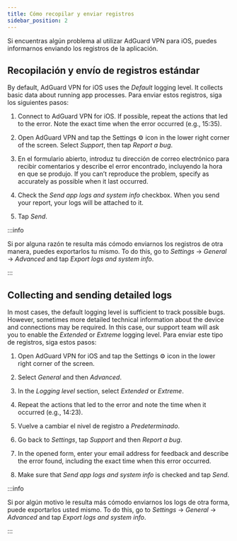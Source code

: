 ```yaml
---
title: Cómo recopilar y enviar registros
sidebar_position: 2
---
```


Si encuentras algún problema al utilizar AdGuard VPN para iOS, puedes informarnos enviando los registros de la aplicación.

## Recopilación y envío de registros estándar

By default, AdGuard VPN for iOS uses the *Default* logging level. It collects basic data about running app processes. Para enviar estos registros, siga los siguientes pasos:

1. Connect to AdGuard VPN for iOS. If possible, repeat the actions that led to the error. Note the exact time when the error occurred (e.g., 15:35).

2. Open AdGuard VPN and tap the Settings ⚙ icon in the lower right corner of the screen. Select *Support*, then tap *Report a bug*.

3. En el formulario abierto, introduz tu dirección de correo electrónico para recibir comentarios y describe el error encontrado, incluyendo la hora en que se produjo. If you can’t reproduce the problem, specify as accurately as possible when it last occurred.

4. Check the *Send app logs and system info* checkbox. When you send your report, your logs will be attached to it.

5. Tap *Send*.

:::info

Si por alguna razón te resulta más cómodo enviarnos los registros de otra manera, puedes exportarlos tu mismo. To do this, go to *Settings* → *General* → *Advanced* and tap *Export logs and system info*.

:::

## Collecting and sending detailed logs

In most cases, the default logging level is sufficient to track possible bugs. However, sometimes more detailed technical information about the device and connections may be required. In this case, our support team will ask you to enable the *Extended* or *Extreme* logging level. Para enviar este tipo de registros, siga estos pasos:

1. Open AdGuard VPN for iOS and tap the Settings ⚙ icon in the lower right corner of the screen.

2. Select *General* and then *Advanced*.

3. In the *Logging level* section, select *Extended* or *Extreme*.

4. Repeat the actions that led to the error and note the time when it occurred (e.g., 14:23).

5. Vuelve a cambiar el nivel de registro a *Predeterminado*.

6. Go back to *Settings*, tap *Support* and then *Report a bug*.

7. In the opened form, enter your email address for feedback and describe the error found, including the exact time when this error occurred.

8. Make sure that *Send app logs and system info* is checked and tap *Send*.

:::info

Si por algún motivo le resulta más cómodo enviarnos los logs de otra forma, puede exportarlos usted mismo. To do this, go to *Settings* → *General* → *Advanced* and tap *Export logs and system info*.

:::
